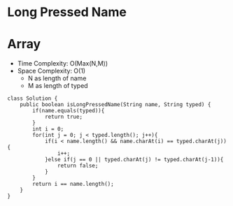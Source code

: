 # Long Pressed Name

# Array

- Time Complexity: O(Max(N,M))
- Space Complexity: O(1)
  - N as length of name
  - M as length of typed

```
class Solution {
    public boolean isLongPressedName(String name, String typed) {
        if(name.equals(typed)){
            return true;
        }
        int i = 0;
        for(int j = 0; j < typed.length(); j++){
            if(i < name.length() && name.charAt(i) == typed.charAt(j)){
                i++;
            }else if(j == 0 || typed.charAt(j) != typed.charAt(j-1)){
                return false;
            }
        }
        return i == name.length();
    }
}
```
